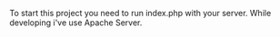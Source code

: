 To start this project you need to run index.php with your server. While developing i've use Apache Server.
